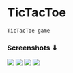 # TicTacToe 

    TicTacToe game 
    
### Screenshots ⬇

![](https://user-images.githubusercontent.com/56580349/172051561-c86ff98e-0578-452a-a271-f4a67b10b26a.png)
![](https://user-images.githubusercontent.com/56580349/172051565-8ac7eabd-5a11-4a76-9fc6-441ef46b114d.png)
![](https://user-images.githubusercontent.com/56580349/172051566-d9e1d817-2890-47d3-a80c-ef917b97bdb9.png)
![](https://user-images.githubusercontent.com/56580349/172051569-c18670dd-493e-4017-b086-e8d2dc50ebd1.png)
